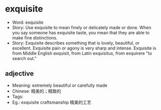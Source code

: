 # exquisite

- Word: exquisite
- Story: Use exquisite to mean finely or delicately made or done. When you say someone has exquisite taste, you mean that they are able to make fine distinctions.
- Story: Exquisite describes something that is lovely, beautiful, or excellent. Exquisite pain or agony is very sharp and intense. Exquisite is from Middle English exquisit, from Latin exquisitus, from exquirere "to search out."

## adjective

- Meaning: extremely beautiful or carefully made
- Chinese: 精美的；精致的
- Tags: 
- Eg.: exquisite craftsmanship 精美的工艺

